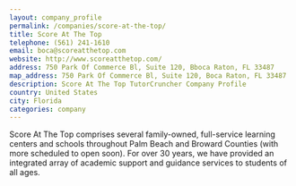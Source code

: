 ```yaml
---
layout: company_profile
permalink: /companies/score-at-the-top/
title: Score At The Top
telephone: (561) 241-1610
email: boca@scoreatthetop.com 
website: http://www.scoreatthetop.com/
address: 750 Park Of Commerce Bl, Suite 120, Bboca Raton, FL 33487
map_address: 750 Park Of Commerce Bl, Suite 120, Boca Raton, FL 33487
description: Score At The Top TutorCruncher Company Profile
country: United States
city: Florida
categories: company
---
```

Score At The Top comprises several family-owned, full-service learning centers and schools throughout Palm Beach and Broward Counties (with more scheduled to open soon). For over 30 years, we have provided an integrated array of academic support and guidance services to students of all ages.
